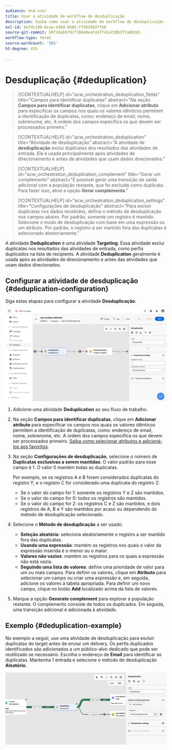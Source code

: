 ```yaml
---
audience: end-user
title: Usar a atividade de workflow de desduplicação
description: Saiba como usar a atividade de workflow de desduplicação
exl-id: 8efdc140-6cae-430d-b585-ff581993ff60
source-git-commit: b9f3deb579cf786e0eafa57f42a728b3f7a002d1
workflow-type: tm+mt
source-wordcount: '581'
ht-degree: 41%

---
```


# Desduplicação {#deduplication}

>[!CONTEXTUALHELP]
>id="acw_orchestration_deduplication_fields"
>title="Campos para identificar duplicatas"
>abstract="Na seção **Campos para identificar duplicatas**, clique em **Adicionar atributo** para especificar os campos nos quais os valores idênticos permitem a identificação de duplicatas, como: endereço de email, nome, sobrenome, etc. A ordem dos campos especifica os que devem ser processados primeiro."

>[!CONTEXTUALHELP]
>id="acw_orchestration_deduplication"
>title="Atividade de desduplicação"
>abstract="A atividade de **desduplicação** exclui duplicatas dos resultados das atividades de entrada. Ela é usada principalmente após atividades de direcionamento e antes de atividades que usam dados direcionados."

>[!CONTEXTUALHELP]
>id="acw_orchestration_deduplication_complement"
>title="Gerar um complemento"
>abstract="É possível gerar uma transição de saída adicional com a população restante, que foi excluída como duplicata. Para fazer isso, ative a opção **Gerar complemento**."

>[!CONTEXTUALHELP]
>id="acw_orchestration_deduplication_settings"
>title="Configurações de desduplicação"
>abstract="Para excluir duplicatas nos dados recebidos, defina o método de desduplicação nos campos abaixo. Por padrão, somente um registro é mantido. Selecione o modo de desduplicação com base em uma expressão ou um atributo. Por padrão, o registro a ser mantido fora das duplicatas é selecionado aleatoriamente."

A atividade **Deduplication** é uma atividade **Targeting**. Essa atividade exclui duplicatas nos resultados das atividades de entrada, como perfis duplicados na lista de recipients. A atividade **Deduplication** geralmente é usada após as atividades de direcionamento e antes das atividades que usam dados direcionados.

## Configurar a atividade de desduplicação {#deduplication-configuration}

Siga estas etapas para configurar a atividade **Desduplicação**:

![Processo de configuração de eliminação de duplicação do fluxo de trabalho](../assets/workflow-deduplication.png)

1. Adicione uma atividade **Deduplication** ao seu fluxo de trabalho.

1. Na seção **Campos para identificar duplicatas**, clique em **Adicionar atributo** para especificar os campos nos quais os valores idênticos permitem a identificação de duplicatas, como: endereço de email, nome, sobrenome, etc. A ordem dos campos especifica os que devem ser processados primeiro. [Saiba como selecionar atributos e adicioná-los aos favoritos](../../get-started/attributes.md).

1. Na seção **Configurações de desduplicação**, selecione o número de **Duplicatas exclusivas a serem mantidas**. O valor padrão para esse campo é 1. O valor 0 mantém todas as duplicatas.

   Por exemplo, se os registros A e B forem considerados duplicatas do registro Y, e o registro C for considerado uma duplicata do registro Z:

   * Se o valor do campo for 1: somente os registros Y e Z são mantidos.
   * Se o valor do campo for 0: todos os registros são mantidos.
   * Se o valor do campo for 2: os registros C e Z são mantidos, e dois registros de A, B e Y são mantidos por acaso ou dependendo do método de desduplicação selecionado.

1. Selecione o **Método de desduplicação** a ser usado:

   * **Seleção aleatória**: seleciona aleatoriamente o registro a ser mantido fora das duplicatas.
   * **Usando uma expressão**: mantém os registros nos quais o valor da expressão inserida é o menor ou o maior.
   * **Valores não vazios**: mantém os registros para os quais a expressão não está vazia.
   * **Seguindo uma lista de valores**: define uma prioridade de valor para um ou mais campos. Para definir os valores, clique em **Atributo** para selecionar um campo ou criar uma expressão e, em seguida, adicione os valores à tabela apropriada. Para definir um novo campo, clique no botão **Add** localizado acima da lista de valores.

1. Marque a opção **Generate complement** para explorar a população restante. O complemento consiste de todos os duplicados. Em seguida, uma transição adicional é adicionada à atividade.

## Exemplo {#deduplication-example}

No exemplo a seguir, use uma atividade de desduplicação para excluir duplicatas do target antes de enviar um delivery. Os perfis duplicados identificados são adicionados a um público-alvo dedicado que pode ser reutilizado se necessário. Escolha o endereço de **Email** para identificar as duplicatas. Mantenha 1 entrada e selecione o método de desduplicação **Aleatório**.

![Exemplo de atividade de desduplicação em um fluxo de trabalho](../assets/workflow-deduplication-example.png)